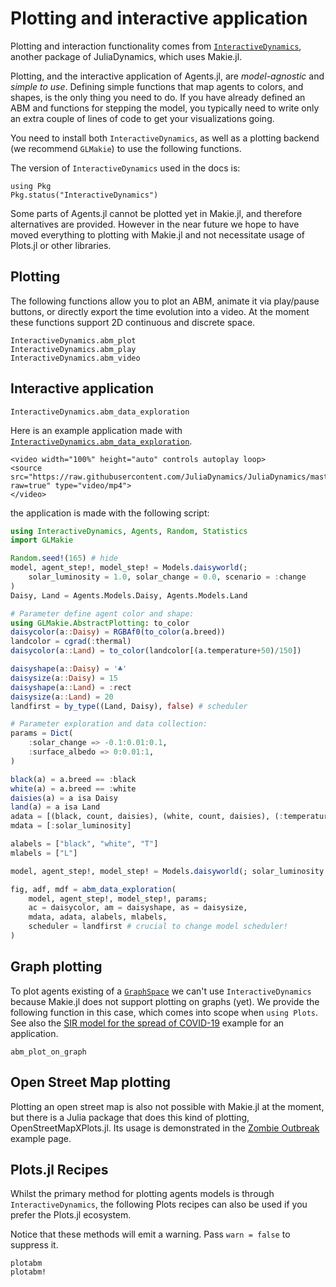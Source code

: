 # Plotting and interactive application
Plotting and interaction functionality comes from [`InteractiveDynamics`](https://juliadynamics.github.io/InteractiveDynamics.jl/dev/), another package of JuliaDynamics, which uses Makie.jl.

Plotting, and the interactive application of Agents.jl, are _model-agnostic_ and _simple to use_. Defining simple functions that map agents to colors, and shapes, is the only thing you need to do. If you have already defined an ABM and functions for stepping the model, you typically need to write only an extra couple of lines of code to get your visualizations going.

You need to install both `InteractiveDynamics`, as well as a plotting backend (we recommend `GLMakie`) to use the following functions.

The version of `InteractiveDynamics` used in the docs is:
```@example versions
using Pkg
Pkg.status("InteractiveDynamics")
```

Some parts of Agents.jl cannot be plotted yet in Makie.jl, and therefore alternatives are provided. However in the near future we hope to have moved everything to plotting with Makie.jl and not necessitate usage of Plots.jl or other libraries.

## Plotting
The following functions allow you to plot an ABM, animate it via play/pause buttons, or directly export the time evolution into a video. At the moment these functions support 2D continuous and discrete space.

```@docs
InteractiveDynamics.abm_plot
InteractiveDynamics.abm_play
InteractiveDynamics.abm_video
```

## Interactive application

```@docs
InteractiveDynamics.abm_data_exploration
```

Here is an example application made with [`InteractiveDynamics.abm_data_exploration`](@ref).

```@raw html
<video width="100%" height="auto" controls autoplay loop>
<source src="https://raw.githubusercontent.com/JuliaDynamics/JuliaDynamics/master/videos/interact/agents.mp4?raw=true" type="video/mp4">
</video>
```

the application is made with the following script:

```julia
using InteractiveDynamics, Agents, Random, Statistics
import GLMakie

Random.seed!(165) # hide
model, agent_step!, model_step! = Models.daisyworld(;
    solar_luminosity = 1.0, solar_change = 0.0, scenario = :change
)
Daisy, Land = Agents.Models.Daisy, Agents.Models.Land

# Parameter define agent color and shape:
using GLMakie.AbstractPlotting: to_color
daisycolor(a::Daisy) = RGBAf0(to_color(a.breed))
landcolor = cgrad(:thermal)
daisycolor(a::Land) = to_color(landcolor[(a.temperature+50)/150])

daisyshape(a::Daisy) = '♣'
daisysize(a::Daisy) = 15
daisyshape(a::Land) = :rect
daisysize(a::Land) = 20
landfirst = by_type((Land, Daisy), false) # scheduler

# Parameter exploration and data collection:
params = Dict(
    :solar_change => -0.1:0.01:0.1,
    :surface_albedo => 0:0.01:1,
)

black(a) = a.breed == :black
white(a) = a.breed == :white
daisies(a) = a isa Daisy
land(a) = a isa Land
adata = [(black, count, daisies), (white, count, daisies), (:temperature, mean, land)]
mdata = [:solar_luminosity]

alabels = ["black", "white", "T"]
mlabels = ["L"]

model, agent_step!, model_step! = Models.daisyworld(; solar_luminosity = 1.0, solar_change = 0.0, scenario = :change)

fig, adf, mdf = abm_data_exploration(
    model, agent_step!, model_step!, params;
    ac = daisycolor, am = daisyshape, as = daisysize,
    mdata, adata, alabels, mlabels,
    scheduler = landfirst # crucial to change model scheduler!
)
```

## Graph plotting
To plot agents existing of a [`GraphSpace`](@ref) we can't use `InteractiveDynamics` because Makie.jl does not support plotting on graphs (yet). We provide the following function in this case, which comes into scope when `using Plots`. See also the [SIR model for the spread of COVID-19](@ref) example for an application.
```@docs
abm_plot_on_graph
```

## Open Street Map plotting
Plotting an open street map is also not possible with Makie.jl at the moment, but there is a Julia package that does this kind of plotting, OpenStreetMapXPlots.jl. Its usage is demonstrated in the [Zombie Outbreak](@ref) example page.

## Plots.jl Recipes
Whilst the primary method for plotting agents models is through `InteractiveDynamics`, the following Plots recipes can also be used if you prefer the Plots.jl ecosystem.

Notice that these methods will emit a warning. Pass `warn = false` to suppress it.

```@docs
plotabm
plotabm!
```

